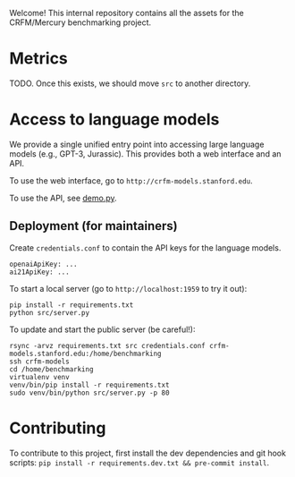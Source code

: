 Welcome!  This internal repository contains all the assets for the CRFM/Mercury benchmarking project.

# Metrics

TODO.  Once this exists, we should move `src` to another directory.

# Access to language models

We provide a single unified entry point into accessing large language models
(e.g., GPT-3, Jurassic).  This provides both a web interface and an API.

To use the web interface, go to `http://crfm-models.stanford.edu`.

To use the API, see [demo.py](demo.py).

## Deployment (for maintainers)

Create `credentials.conf` to contain the API keys for the language models.

    openaiApiKey: ...
    ai21ApiKey: ...

To start a local server (go to `http://localhost:1959` to try it out):

    pip install -r requirements.txt
    python src/server.py

To update and start the public server (be careful!):

    rsync -arvz requirements.txt src credentials.conf crfm-models.stanford.edu:/home/benchmarking
    ssh crfm-models
    cd /home/benchmarking
    virtualenv venv
    venv/bin/pip install -r requirements.txt
    sudo venv/bin/python src/server.py -p 80

# Contributing

To contribute to this project, first install the dev dependencies and git hook scripts:
`pip install -r requirements.dev.txt && pre-commit install`.